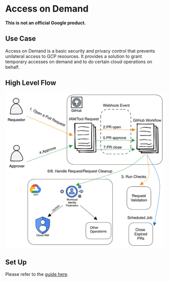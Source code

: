 # Access on Demand

**This is not an official Google product.**

## Use Case

Access on Demand is a basic security and privacy control that prevents
unilateral access to GCP resources. It provides a solution to grant temporary
accesses on demand and to do certain cloud operations on behalf.

## High Level Flow

![flow](./docs/assets/flow.png)

## Set Up

Please refer to the
[guide here](https://github.com/abcxyz/aod-template#prerequisites).
